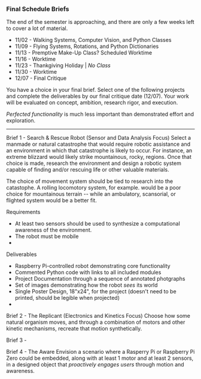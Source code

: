 ### Final Schedule Briefs
The end of the semester is approaching, and there are only a few weeks left to cover a lot of material.

- 11/02 - Walking Systems, Computer Vision, and Python Classes
- 11/09 - Flying Systems, Rotations, and Python Dictionaries
- 11/13 - Premptive Make-Up Class? Scheduled Worktime
- 11/16 - Worktime
- 11/23 - Thankgiving Holiday | *No Class*
- 11/30 - Worktime
- 12/07 - Final Critique

You have a choice in your final brief. Select one of the following projects and complete the deliverables by our final critique date (12/07). Your work will be evaluated on concept, ambition, research rigor, and execution.

*Perfected functionality* is much less important than demonstrated effort and exploration. 

---

Brief 1 - Search & Rescue Robot (Sensor and Data Analysis Focus)
Select a manmade or natural catastrophe that would require robotic assistance and an environment in which that catastrophe is likely to occur. For instance, an extreme blizzard would likely strike mountainous, rocky, regions. Once that choice is made, research the environment and design a robotic system capable of finding and/or rescuing life or other valuable materials.

The choice of movement system should be tied to research into the catastophe. A rolling locomotory system, for example. would be a poor choice for mountainous terrain -- while an ambulatory, scansorial, or flighted system would be a better fit.

Requirements
- At least two sensors should be used to synthesize a computational awareness of the environment.
- The robot must be mobile
-

Deliverables
- Raspberry Pi-controlled robot demonstrating core functionality
- Commented Python code with links to all included modules
- Project Documentation through a sequence of annotated photgraphs 
- Set of images demonstrating how the robot *sees* its world
- Single Poster Design, 18"x24", for the project (doesn't need to be printed, should be legible when projected)
- 


Brief 2 - The Replicant (Electronics and Kinetics Focus)
Choose how some natural organism moves, and through a combination of motors and other kinetic mechanisms, recreate that motion synthetically. 



Brief 3 - 

Brief 4 - The Aware
Envision a scenario where a Rasperry Pi or Raspberry Pi Zero could be embedded, along with at least 1 motor and at least 2 sensors, in a designed object that *proactively engages users* through motion and awareness. 

